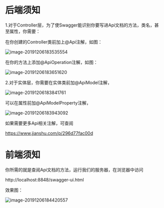 # 后端须知

1.对于Controller层，为了使Swagger能识别你要写进Api文档的方法，类名，甚至属性，你需要：

在你创建的Controller类前加上@Api注解，如图：

![image-20191206183535554](C:\Users\lenovo\AppData\Roaming\Typora\typora-user-images\image-20191206183535554.png)

在你的方法上添加@ApiOperation注解，如图：

![image-20191206183651620](C:\Users\lenovo\AppData\Roaming\Typora\typora-user-images\image-20191206183651620.png)

2.对于实体层，你需要在实体类前加@ApiModel注解，

![image-20191206183841761](C:\Users\lenovo\AppData\Roaming\Typora\typora-user-images\image-20191206183841761.png)

可以在属性前加@ApiModelProperty注解，

![image-20191206183943092](C:\Users\lenovo\AppData\Roaming\Typora\typora-user-images\image-20191206183943092.png)

如果需要更多Api相关注解，可查阅

https://www.jianshu.com/p/296d77fac00d

# 前端须知

你所需的就是查阅Api文档的方法，运行我们的服务器，在浏览器中访问

http://localhost:8848/swagger-ui.html

效果图：

![image-20191206184420557](C:\Users\lenovo\AppData\Roaming\Typora\typora-user-images\image-20191206184420557.png)

